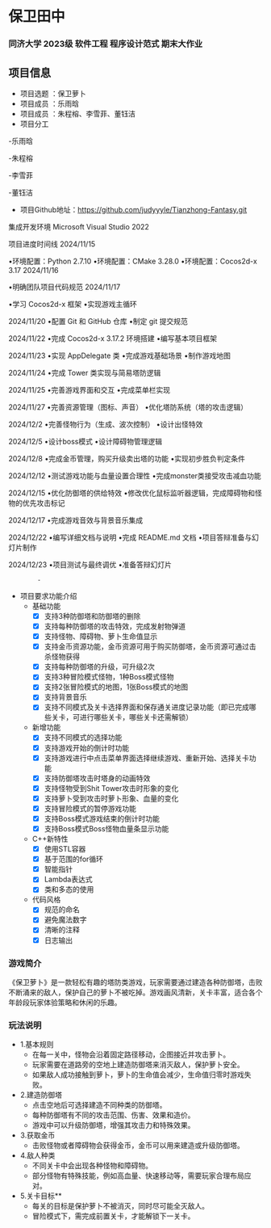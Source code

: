 # 保卫田中
### 同济大学 2023级 软件工程 程序设计范式 期末大作业
## 项目信息
* 项目选题 ：保卫萝⼘
* 项目成员 ：乐雨晗
* 项目成员 ：朱程榕、李雪菲、董钰洁
* 项目分工
  
-乐雨晗

-朱程榕

-李雪菲

-董钰洁 

* 项目Github地址：https://github.com/judyyyle/Tianzhong-Fantasy.git


集成开发环境
Microsoft Visual Studio 2022

项目进度时间线
2024/11/15

•环境配置：Python 2.7.10
•环境配置：CMake 3.28.0
•环境配置：Cocos2d-x 3.17
2024/11/16

•明确团队项目代码规范
2024/11/17

•学习 Cocos2d-x 框架
•实现游戏主循环

2024/11/20
•配置 Git 和 GitHub 仓库
•制定 git 提交规范

2024/11/22
•完成 Cocos2d-x 3.17.2 环境搭建
•编写基本项目框架

2024/11/23
•实现 AppDelegate 类
•完成游戏基础场景
•制作游戏地图

2024/11/24
•完成 Tower 类实现与简易塔防逻辑

2024/11/25
•完善游戏界面和交互
•完成菜单栏实现

2024/11/27
•完善资源管理（图标、声音）
•优化塔防系统（塔的攻击逻辑）

2024/12/2
•完善怪物行为（生成、波次控制）
•设计出怪特效

2024/12/5
•设计boss模式
•设计障碍物管理逻辑

2024/12/8
•完成金币管理，购买升级卖出塔的功能
•实现初步胜负判定条件

2024/12/12
•测试游戏功能与血量设置合理性
•完成monster类接受攻击减血功能

2024/12/15
•优化防御塔的供给特效
•修改优化鼠标监听器逻辑，完成障碍物和怪物的优先攻击标记

2024/12/17
•完成游戏音效与背景音乐集成

2024/12/22
•编写详细文档与说明
•完成 README.md 文档
•项目答辩准备与幻灯片制作

2024/12/23
•项目测试与最终调优
•准备答辩幻灯片




            - 

*  项目要求功能介绍
    -    基础功能
           - [x] ⽀持3种防御塔和防御塔的删除
           - [x] 支持每种防御塔的攻击特效，完成发射物弹道
           - [x] 支持怪物、障碍物、萝⼘⽣命值显示
           - [x] ⽀持金币资源功能，金币资源可⽤于购买防御塔，金币资源可通过击杀怪物获得
           - [x] ⽀持每种防御塔的升级，可升级2次
           - [x] ⽀持3种冒险模式怪物，1种Boss模式怪物
           - [x] ⽀持2张冒险模式的地图，1张Boss模式的地图
           - [x] ⽀持背景⾳乐
           - [x] 支持不同模式及关卡选择界⾯和保存通关进度记录功能（即已完成哪些关卡，可进⾏哪些关卡，哪些关卡还需解锁）

    -    新增功能
           - [x] 支持不同模式的选择功能
           - [x] 支持游戏开始的倒计时功能
           - [x] 支持游戏进行中点击菜单界面选择继续游戏、重新开始、选择关卡功能
           - [x] ⽀持防御塔攻击时塔身的动画特效
           - [x] ⽀持怪物受到Shit Tower攻击时形象的变化
           - [x] ⽀持萝卜受到攻击时萝卜形象、血量的变化
           - [x] 支持冒险模式的暂停游戏功能
           - [x] 支持Boss模式游戏结束的倒计时功能
           - [x] 支持Boss模式Boss怪物血量条显示功能

     -   C++新特性
           - [x] 使用STL容器
           - [x] 基于范围的for循环
           - [x] 智能指针
           - [x] Lambda表达式
           - [x] 类和多态的使用
      
     -   代码风格
           - [x] 规范的命名
           - [x] 避免魔法数字
           - [x] 清晰的注释
           - [x] 日志输出
      
### 游戏简介
   《保卫萝卜》是一款轻松有趣的塔防类游戏，玩家需要通过建造各种防御塔，击败不断涌来的敌人，保护自己的萝卜不被吃掉。游戏画风清新，关卡丰富，适合各个年龄段玩家体验策略和休闲的乐趣。
### 玩法说明
* 1.基本规则 
   - 在每一关中，怪物会沿着固定路径移动，企图接近并攻击萝卜。  
   - 玩家需要在道路旁的空地上建造防御塔来消灭敌人，保护萝卜安全。  
   - 如果敌人成功接触到萝卜，萝卜的生命值会减少，生命值归零时游戏失败。  
* 2.建造防御塔
   - 点击空地后可选择建造不同种类的防御塔。  
   - 每种防御塔有不同的攻击范围、伤害、效果和造价。  
   - 游戏中可以升级防御塔，增强其攻击力和特殊效果。  
* 3.获取金币
   - 击败怪物或者障碍物会获得金币，金币可以用来建造或升级防御塔。  
* 4.敌人种类 
   - 不同关卡中会出现各种怪物和障碍物。  
   - 部分怪物有特殊技能，例如高血量、快速移动等，需要玩家合理布局应对。  
* 5.关卡目标**
   - 每关的目标是保护萝卜不被消灭，同时尽可能全灭敌人。  
   - 冒险模式下，需完成前置关卡，才能解锁下一关卡。  
